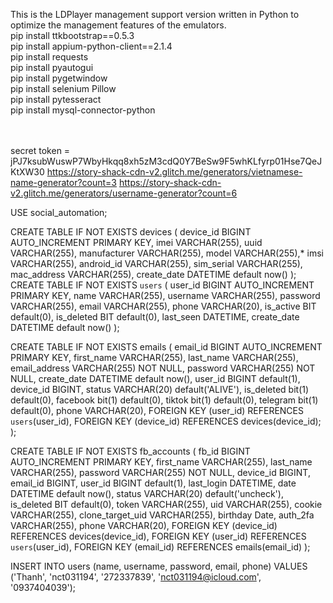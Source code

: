 This is the LDPlayer management support version written in Python to optimize the management features of the emulators.<br>
pip install ttkbootstrap==0.5.3<br>
pip install appium-python-client==2.1.4<br>
pip install requests<br>
pip install pyautogui<br>
pip install pygetwindow<br>
pip install selenium Pillow<br>
pip install pytesseract<br>
pip install mysql-connector-python<br><br><br>

secret token = jPJ7ksubWuswP7WbyHkqq8xh5zM3cdQ0Y7BeSw9F5whKLfyrp01Hse7QeJKtXW30
https://story-shack-cdn-v2.glitch.me/generators/vietnamese-name-generator?count=3
https://story-shack-cdn-v2.glitch.me/generators/username-generator?count=6

USE social_automation;

CREATE TABLE IF NOT EXISTS devices (
    device_id BIGINT AUTO_INCREMENT PRIMARY KEY,
    imei VARCHAR(255),
    uuid VARCHAR(255),
    manufacturer VARCHAR(255),
    model VARCHAR(255),*
    imsi VARCHAR(255),
    android_id VARCHAR(255),
    sim_serial VARCHAR(255),
    mac_address VARCHAR(255),
    create_date DATETIME default now()
);
CREATE TABLE IF NOT EXISTS `users` (
    user_id BIGINT AUTO_INCREMENT PRIMARY KEY,
    name VARCHAR(255),
    username VARCHAR(255),
    password VARCHAR(255), 
    email VARCHAR(255),
    phone VARCHAR(20),
    is_active BIT default(0),
    is_deleted BIT default(0),
    last_seen DATETIME,
    create_date DATETIME default now()
);

CREATE TABLE IF NOT EXISTS emails (
    email_id BIGINT AUTO_INCREMENT PRIMARY KEY,
    first_name VARCHAR(255),
    last_name VARCHAR(255),
    email_address VARCHAR(255) NOT NULL,
    password VARCHAR(255) NOT NULL,
    create_date DATETIME default now(),
    user_id BIGINT default(1),
	device_id BIGINT,
	status VARCHAR(20) default('ALIVE'),
	is_deleted bit(1) default(0),
	facebook bit(1) default(0),
	tiktok bit(1) default(0),
	telegram bit(1) default(0),
	phone VARCHAR(20),
    FOREIGN KEY (user_id) REFERENCES `users`(user_id),
	FOREIGN KEY (device_id) REFERENCES devices(device_id);
);


CREATE TABLE IF NOT EXISTS fb_accounts (
    fb_id BIGINT AUTO_INCREMENT PRIMARY KEY,
    first_name VARCHAR(255),
    last_name VARCHAR(255),
    password VARCHAR(255) NOT NULL,
    device_id BIGINT,
    email_id BIGINT,
    user_id BIGINT default(1),
    last_login DATETIME,
    date DATETIME default now(),
    status VARCHAR(20) default('uncheck'),
    is_deleted BIT default(0),
    token VARCHAR(255),
    uid VARCHAR(255),
    cookie VARCHAR(255),
    clone_target_uid VARCHAR(255),
	birthday Date,
	auth_2fa VARCHAR(255),
	phone VARCHAR(20),
    FOREIGN KEY (device_id) REFERENCES devices(device_id),
    FOREIGN KEY (user_id) REFERENCES `users`(user_id),
    FOREIGN KEY (email_id) REFERENCES emails(email_id)
);

INSERT INTO users (name, username, password, email, phone) VALUES ('Thanh', 'nct031194', '272337839', 'nct031194@icloud.com', '0937404039');